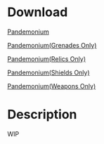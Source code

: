 # Download
[Pandemonium](https://raw.githubusercontent.com/BLCM/BLCMods/master/Borderlands%202%20mods/Aaron0000/Pandemonium.txt)

[Pandemonium(Grenades Only)](https://raw.githubusercontent.com/BLCM/BLCMods/master/Borderlands%202%20mods/Aaron0000/Pandemonium%20(Grenades%20Only).txt)

[Pandemonium(Relics Only)](https://raw.githubusercontent.com/BLCM/BLCMods/master/Borderlands%202%20mods/Aaron0000/Pandemonium%20(Relics%20Only).txt)

[Pandemonium(Shields Only)](https://raw.githubusercontent.com/BLCM/BLCMods/master/Borderlands%202%20mods/Aaron0000/Pandemonium%20(Shields%20Only).txt)

[Pandemonium(Weapons Only)](https://raw.githubusercontent.com/BLCM/BLCMods/master/Borderlands%202%20mods/Aaron0000/Pandemonium%20(Weapons%20Only).txt)

# Description
WIP